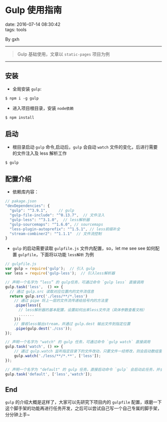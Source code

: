 # Gulp 使用指南  
date: 2016-07-14 08:30:42  
tags: tools  

By gxh

-------

> Gulp 基础使用，文章以 `static-pages` 项目为例

-------

## 安装
* 全局安装 `gulp`:
```
$ npm i -g gulp
```

* 进入项目根目录，安装 `node依赖`
```
$ npm install
```

## 启动
* 根目录启动 `gulp` 命令,启动后，`gulp` 会自动 `watch` 文件的变化，后进行需要的文件注入及 less 解析工作
```
$ gulp
```

## 配置介绍
* 依赖库内容：
```javascript
// pakage.json
"devDependencies": {
  "gulp": "^3.9.1",     // gulp
  "gulp-file-include": "^0.13.7",  // 文件注入
  "gulp-less": "^3.1.0",  // less解析器
  "gulp-sourcemaps": "^1.6.0", // sourcemaps
  "less-plugin-autoprefix": "^1.5.1", // less前缀补全
  "stream-combiner2": "^1.1.1"  // 文件流控制
}
```

* `gulp` 的启动需要读取 `gulpfile.js` 文件内配置，so，let me see see 如何配置 `gulpfile`，下面将以功能 `less解析` 为例
```javascript
// gulpfile.js
var gulp = require('gulp');  // 引入 gulp
var less = require('gulp-less');  // 引入less解析器

// 声明一个名字为 “less” 的 gulp任务，可通过命令 `gulp less` 直接调用
gulp.task('less',  () => {  
  // 通过 gulp.src 读取对应位置内的文件流信息
  return gulp.src('./less/**/*.less')  
    // 通过 pipe 将上一层的文件流传递给括号内的方法里
    .pipe(less({       
      // less解析器的基本配置，设置如何出来less文件流（具体参数查看文档）
      .......       
    }))
    // 接收less输出stream，并通过 gulp.dest 输出文件到指定位置
    .pipe(gulp.dest('./css'));  
});

// 声明一个名字为 "watch" 的 gulp 任务，可通过命令 `gulp watch` 直接调用
gulp.task('watch', () => {   
    // 通过 gulp.watch 监听指定目录下的文件改动，只要文件一经修改，则会启动数组里面的 less 任务进行解析
    gulp.watch('./less/**/*.**', ['less']);
});

// 声明一个名字为 "default" 的 gulp 任务，直接启动命令 `gulp` 会启动此任务，并会先执行数组里面的任务
gulp.task('default', ['less','watch']);
```

## End
`gulp` 的介绍大概是这样了，大家可以先研究下项目内的 `gulpfile` 配置，琢磨一下这个脚手架的功能再进行任务开发，之后可以尝试自己写一个自己专属的脚手架，分分钟上手~
